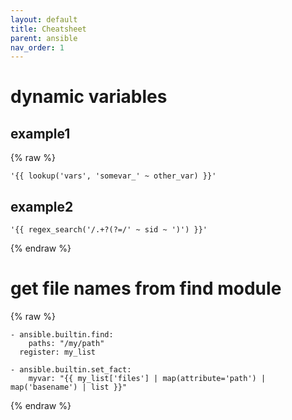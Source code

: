 ```yaml
---
layout: default
title: Cheatsheet
parent: ansible
nav_order: 1
---
```


# dynamic variables
## example1
{% raw %}
```
'{{ lookup('vars', 'somevar_' ~ other_var) }}'
```
## example2
```
'{{ regex_search('/.+?(?=/' ~ sid ~ ')') }}'
```
{% endraw %}

# get file names from find module
{% raw %}
```
- ansible.builtin.find:
    paths: "/my/path"
  register: my_list

- ansible.builtin.set_fact:
    myvar: "{{ my_list['files'] | map(attribute='path') | map('basename') | list }}"
```
{% endraw %}
